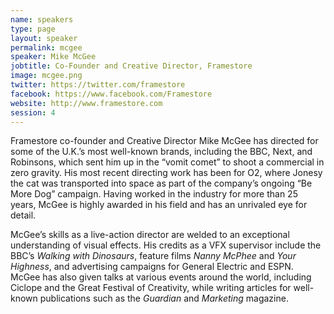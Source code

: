 ```yaml
---
name: speakers
type: page
layout: speaker
permalink: mcgee
speaker: Mike McGee
jobtitle: Co-Founder and Creative Director, Framestore
image: mcgee.png
twitter: https://twitter.com/framestore
facebook: https://www.facebook.com/Framestore
website: http://www.framestore.com
session: 4
---
```

Framestore co-founder and Creative Director Mike McGee has directed for some of the U.K.’s most well-known brands, including the BBC, Next, and Robinsons, which sent him up in the “vomit comet” to shoot a commercial in zero gravity. His most recent directing work has been for O2, where Jonesy the cat was transported into space as part of the company’s ongoing “Be More Dog” campaign. Having worked in the industry for more than 25 years, McGee is highly awarded in his field and has an unrivaled eye for detail.

McGee’s skills as a live-action director are welded to an exceptional understanding of visual effects. His credits as a VFX supervisor include the BBC’s <em>Walking with Dinosaurs</em>, feature films <em>Nanny McPhee</em> and <em>Your Highness</em>, and advertising campaigns for General Electric and ESPN. McGee has also given talks at various events around the world, including Ciclope and the Great Festival of Creativity, while writing articles for well-known publications such as the <em>Guardian</em> and <em>Marketing</em> magazine.

